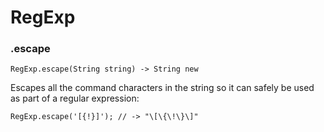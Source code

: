 # RegExp

### .escape

    RegExp.escape(String string) -> String new

Escapes all the command characters in the string so it can safely be used 
as part of a regular expression:

    RegExp.escape('[{!}]'); // -> "\[\{\!\}\]"